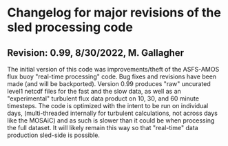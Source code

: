 # Changelog for major revisions of the sled processing code

## Revision: 0.99, 8/30/2022, M. Gallagher
The initial version of this code was improvements/theft of the ASFS-AMOS flux buoy "real-time processing" code. Bug fixes and revisions have been made (and will be backported). Version 0.99 produces "raw" uncurated level1 netcdf files for the fast and the slow data, as well as an "experimental" turbulent flux data product on 10, 30, and 60 minute timesteps. The code is optimized with the intent to be run on individual days, (multi-threaded internally for turbulent calculations, not across days like the MOSAiC)  and as such is slower than it could be when processing the full dataset. It will likely remain this way so that "real-time" data production sled-side is possible. 
